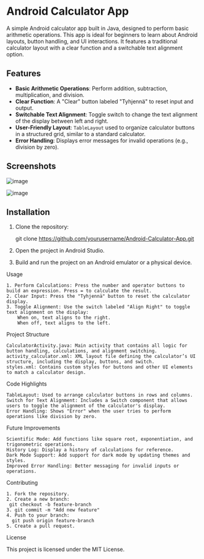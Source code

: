# Android Calculator App

A simple Android calculator app built in Java, designed to perform basic arithmetic operations. This app is ideal for beginners to learn about Android layouts, button handling, and UI interactions. It features a traditional calculator layout with a clear function and a switchable text alignment option.

## Features

- **Basic Arithmetic Operations**: Perform addition, subtraction, multiplication, and division.
- **Clear Function**: A "Clear" button labeled "Tyhjennä" to reset input and output.
- **Switchable Text Alignment**: Toggle switch to change the text alignment of the display between left and right.
- **User-Friendly Layout**: `TableLayout` used to organize calculator buttons in a structured grid, similar to a standard calculator.
- **Error Handling**: Displays error messages for invalid operations (e.g., division by zero).

## Screenshots

![image](https://github.com/user-attachments/assets/6d8ac49c-ba57-4067-871d-243f36c3ba96)

![image](https://github.com/user-attachments/assets/5ff73ec7-d73c-402e-a379-d162fd53a241)

## Installation

1. Clone the repository:
  
   git clone https://github.com/yourusername/Android-Calculator-App.git

2. Open the project in Android Studio.
3. Build and run the project on an Android emulator or a physical device.

Usage

    1. Perform Calculations: Press the number and operator buttons to build an expression. Press = to calculate the result.
    2. Clear Input: Press the "Tyhjennä" button to reset the calculator display.
    3. Toggle Alignment: Use the switch labeled "Align Right" to toggle text alignment on the display:
        When on, text aligns to the right.
        When off, text aligns to the left.

Project Structure

    CalculatorActivity.java: Main activity that contains all logic for button handling, calculations, and alignment switching.
    activity_calculator.xml: XML layout file defining the calculator’s UI structure, including the display, buttons, and switch.
    styles.xml: Contains custom styles for buttons and other UI elements to match a calculator design.

Code Highlights

    TableLayout: Used to arrange calculator buttons in rows and columns.
    Switch for Text Alignment: Includes a Switch component that allows users to toggle the alignment of the calculator's display.
    Error Handling: Shows "Error" when the user tries to perform operations like division by zero.

Future Improvements

    Scientific Mode: Add functions like square root, exponentiation, and trigonometric operations.
    History Log: Display a history of calculations for reference.
    Dark Mode Support: Add support for dark mode by updating themes and styles.
    Improved Error Handling: Better messaging for invalid inputs or operations.

Contributing

    1. Fork the repository.
    2. Create a new branch:
     git checkout -b feature-branch
    3. git commit -m "Add new feature"
    4. Push to your branch:
      git push origin feature-branch
    5. Create a pull request.
License

This project is licensed under the MIT License.
